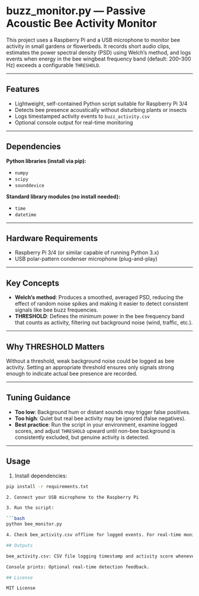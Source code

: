 # buzz_monitor.py — Passive Acoustic Bee Activity Monitor

This project uses a Raspberry Pi and a USB microphone to monitor bee activity in small gardens or flowerbeds. It records short audio clips, estimates the power spectral density (PSD) using Welch’s method, and logs events when energy in the bee wingbeat frequency band (default: 200–300 Hz) exceeds a configurable `THRESHOLD`.

---

## Features

- Lightweight, self-contained Python script suitable for Raspberry Pi 3/4
- Detects bee presence acoustically without disturbing plants or insects
- Logs timestamped activity events to `buzz_activity.csv`
- Optional console output for real-time monitoring

---

## Dependencies

**Python libraries (install via pip):**
- `numpy`
- `scipy`
- `sounddevice`

**Standard library modules (no install needed):**
- `time`
- `datetime`

---

## Hardware Requirements

- Raspberry Pi 3/4 (or similar capable of running Python 3.x)
- USB polar-pattern condenser microphone (plug-and-play)

---

## Key Concepts

- **Welch’s method**: Produces a smoothed, averaged PSD, reducing the effect of random noise spikes and making it easier to detect consistent signals like bee buzz frequencies.  
- **THRESHOLD**: Defines the minimum power in the bee frequency band that counts as activity, filtering out background noise (wind, traffic, etc.).

---

## Why THRESHOLD Matters

Without a threshold, weak background noise could be logged as bee activity. Setting an appropriate threshold ensures only signals strong enough to indicate actual bee presence are recorded.

---

## Tuning Guidance

- **Too low**: Background hum or distant sounds may trigger false positives.  
- **Too high**: Quiet but real bee activity may be ignored (false negatives).  
- **Best practice**: Run the script in your environment, examine logged scores, and adjust `THRESHOLD` upward until non-bee background is consistently excluded, but genuine activity is detected.

---

## Usage

1. Install dependencies:

```bash
pip install -r requirements.txt

2. Connect your USB microphone to the Raspberry Pi

3. Run the script:

```bash
python bee_monitor.py

4. Check bee_activity.csv offline for logged events. For real-time monitoring, you attach a monitor attached and observe console output.

## Outputs

bee_activity.csv: CSV file logging timestamp and activity score whenever bee activity exceeds the threshold.

Console prints: Optional real-time detection feedback.

## License

MIT License
